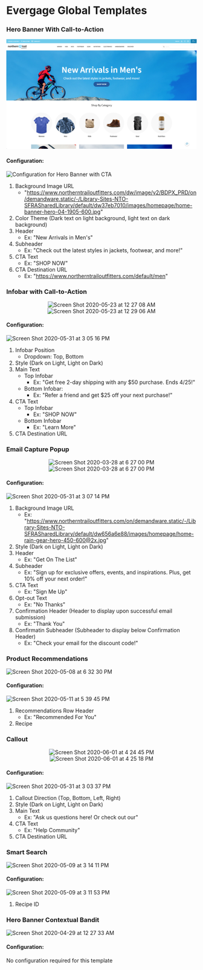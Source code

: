 # Evergage Global Templates

### Hero Banner With Call-to-Action
![template](/hero-banner-cta/template.png)

#### Configuration:
<img width="357" alt="Configuration for Hero Banner with CTA" src="https://user-images.githubusercontent.com/32201252/88122049-5de6a000-cb7c-11ea-8100-8bd5adb5d4cd.png">

1. Background Image URL
    - "https://www.northerntrailoutfitters.com/dw/image/v2/BDPX_PRD/on/demandware.static/-/Library-Sites-NTO-SFRASharedLibrary/default/dw37eb7010/images/homepage/home-banner-hero-04-1905-600.jpg"
2. Color Theme (Dark text on light background, light text on dark background)
3. Header
    - Ex: "New Arrivals in Men's"
4. Subheader
    - Ex: "Check out the latest styles in jackets, footwear, and more!"
5. CTA Text
    - Ex: "SHOP NOW"
6. CTA Destination URL
    - Ex: "https://www.northerntrailoutfitters.com/default/men"

### Infobar with Call-to-Action
<div align="center">
<img width="80%" alt="Screen Shot 2020-05-23 at 12 27 08 AM" src="https://user-images.githubusercontent.com/32201252/83471408-79191700-a439-11ea-9898-b7d9e3ffd520.png">
<img width="80%" alt="Screen Shot 2020-05-23 at 12 29 06 AM" src="https://user-images.githubusercontent.com/32201252/83471530-bd0c1c00-a439-11ea-9871-eaf289400072.png">
</div>

#### Configuration: 
<img width="356" alt="Screen Shot 2020-05-31 at 3 05 16 PM" src="https://user-images.githubusercontent.com/32201252/83363682-24e63800-a350-11ea-9ac9-2a7d18e60811.png">

1. Infobar Position
    -  Dropdown: Top, Bottom
1. Style (Dark on Light, Light on Dark)
1. Main Text
    - Top Infobar 
      - Ex: "Get free 2-day shipping with any $50 purchase. Ends 4/25!"
    - Bottom Infobar:
      - Ex: "Refer a friend and get $25 off your next purchase!"
1. CTA Text
    - Top Infobar 
      - Ex: "SHOP NOW"
    - Bottom Infobar 
      - Ex: "Learn More"
1. CTA Destination URL

### Email Capture Popup
<div align="center">
<img width="80%" alt="Screen Shot 2020-03-28 at 6 27 00 PM" src="https://user-images.githubusercontent.com/32201252/82980060-62884100-9f9d-11ea-82b5-28d10df29d9f.png">

<img width="80%" alt="Screen Shot 2020-03-28 at 6 27 00 PM" src="https://user-images.githubusercontent.com/32201252/82980067-66b45e80-9f9d-11ea-80f6-20abe8984d61.png">
</div>

#### Configuration: 
<img width="359" alt="Screen Shot 2020-05-31 at 3 07 14 PM" src="https://user-images.githubusercontent.com/32201252/83363725-6b3b9700-a350-11ea-8107-d0ca7d7d44e7.png">

1. Background Image URL
    - Ex: "https://www.northerntrailoutfitters.com/on/demandware.static/-/Library-Sites-NTO-SFRASharedLibrary/default/dw656a6e88/images/homepage/home-rain-gear-hero-450-600@2x.jpg"
1. Style (Dark on Light, Light on Dark)
1. Header
    - Ex: "Get On The List"
1. Subheader
    - Ex: "Sign up for exclusive offers, events, and inspirations. Plus, get 10% off your next order!"  
1. CTA Text
    - Ex: "Sign Me Up"
1. Opt-out Text
    - Ex: "No Thanks"
1. Confirmation Header (Header to display upon successful email submission)
    - Ex: "Thank You"
1. Confirmatin Subheader (Subheader to display below Confirmation Header)
    - Ex: "Check your email for the discount code!"

### Product Recommendations
![Screen Shot 2020-05-08 at 6 32 30 PM](https://user-images.githubusercontent.com/32201252/81460417-0c706c80-915a-11ea-80b3-2d841ecb8ffd.png)

#### Configuration: 
![Screen Shot 2020-05-11 at 5 39 45 PM](https://user-images.githubusercontent.com/32201252/81625668-69fcf700-93ae-11ea-8b41-b35b754a2b58.png)

1. Recommendations Row Header
    - Ex: "Recommended For You"
2. Recipe

### Callout
<div align="center">
<img width="80%" alt="Screen Shot 2020-06-01 at 4 24 45 PM" src="https://user-images.githubusercontent.com/32201252/83472084-43752d80-a43b-11ea-95ab-93b712bdd641.png">
<img width="80%" alt="Screen Shot 2020-06-01 at 4 25 18 PM" src="https://user-images.githubusercontent.com/32201252/83472090-46701e00-a43b-11ea-8b9f-3fec4e7dbe10.png">
</div>

#### Configuration: 
<img width="356" alt="Screen Shot 2020-05-31 at 3 03 37 PM" src="https://user-images.githubusercontent.com/32201252/83363649-ea7c9b00-a34f-11ea-9deb-619ba87e5bdb.png">

1. Callout Direction (Top, Bottom, Left, Right)
1. Style (Dark on Light, Light on Dark)
1. Main Text
    - Ex: "Ask us questions here! Or check out our"
1. CTA Text
    - Ex: "Help Community"
1. CTA Destination URL

### Smart Search
![Screen Shot 2020-05-09 at 3 14 11 PM](https://user-images.githubusercontent.com/32201252/81486151-bfe36a80-9207-11ea-8bd1-f6cbced0b079.png)

#### Configuration: 
![Screen Shot 2020-05-09 at 3 11 53 PM](https://user-images.githubusercontent.com/32201252/81486113-6d09b300-9207-11ea-9627-b84b49b6d98f.png)

1. Recipe ID

### Hero Banner Contextual Bandit
![Screen Shot 2020-04-29 at 12 27 33 AM](https://user-images.githubusercontent.com/32201252/80572578-5cf60600-89b3-11ea-8ff4-d6727a5824dc.png)

#### Configuration: 
No configuration required for this template